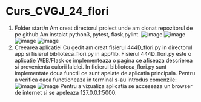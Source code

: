 # Curs_CVGJ_24_flori
1. Folder start/n
   Am creat directorul proiect unde am clonat repozitorul de pe github.Am instalat python3, pytest, flask,pylint.
![image](https://github.com/StateAnelice/Curs_CVGJ_24_flori/assets/165558775/6fc8610c-51ad-4f07-8e87-665bf839e14b)
![image](https://github.com/StateAnelice/Curs_CVGJ_24_flori/assets/165558775/18c29b76-6dda-45ae-8d0d-4c5e81bf8f68)
![image](https://github.com/StateAnelice/Curs_CVGJ_24_flori/assets/165558775/b29a0566-1208-4c14-ad20-49dd66b4b4af)
![image](https://github.com/StateAnelice/Curs_CVGJ_24_flori/assets/165558775/76af3cec-d9d0-4f3f-be8d-ac5b8da00631)
2. Creearea aplicatiei
   Cu gedit am creat fisierul 444D_flori.py in directorul app si fisierul biblioteca_flori.py in app/lib. Fisierul 444D_flori.py este o aplicatie WEB/Flask ce implementeaza o pagina ce afiseaza descrierea si provenienta culorii lalelei. In fidierul biblioteca_flori.py sunt implementate doua functii ce sunt apelate de aplicatia principala.
   Pentru a verifica daca functioneaza in terminal s-au introdus comenzile:
   ![image](https://github.com/StateAnelice/Curs_CVGJ_24_flori/assets/165558775/799224a0-32ed-4fad-9b03-3474baaad2fa)
   ![image](https://github.com/StateAnelice/Curs_CVGJ_24_flori/assets/165558775/d863870d-fedc-444c-9083-9f6a3fe4b808)
   Pentru a vizualiza aplicatia se acceseaza un browser de internet si se apeleaza 127.0.0.1:5000.
   

   







